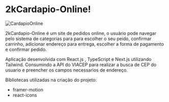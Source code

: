 # 2kCardapio-Online!
![CardapioOnline](https://github.com/KetsonKersen/2kcardapio-online/assets/127996989/1e2e4374-2492-4941-9d75-df53d9994e4d)

2kCardapio-Online é um site de pedidos online, o usuário pode navegar pelo sistema de categorias para para escolher o seu peido, confirmar carrinho, adicionar endereço para entrega, escolher a forma de pagamento e confirmar pedido.

Aplicação desenvolvida com React.js , TypeScript e Next.js utilizando Tailwind.
Consumindo a API do VIACEP para realizar a busca de CEP do usuario e preencher os campos necessarios de endereço.

Bibliotecas utilizadas na criação do projeto:
- framer-motion
- react-icons


